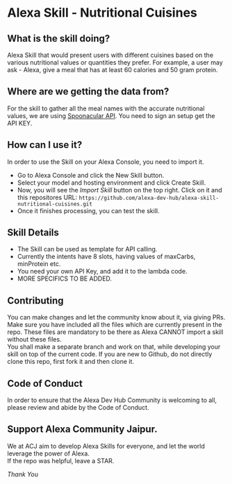 # Alexa Skill - Nutritional Cuisines

## What is the skill doing?

Alexa Skill that would present users with different cuisines based on the various nutritional values or quantities they prefer. For example, a user may ask - Alexa, give a meal that has at least 60 calories and 50 gram protein.

## Where are we getting the data from?

For the skill to gather all the meal names with the accurate nutritional values, we are using [Spoonacular API](https://spoonacular.com/food-api/console#Dashboard). You need to sign an setup get the API KEY.

## How can I use it?

In order to use the Skill on your Alexa Console, you need to import it.

- Go to Alexa Console and click the New Skill button.
- Select your model and hosting environment and click Create Skill.
- Now, you will see the _Import Skill_ button on the top right. Click on it and this repositores URL: `https://github.com/alexa-dev-hub/alexa-skill-nutritional-cuisines.git`
- Once it finishes processing, you can test the skill.

## Skill Details

- The Skill can be used as template for API calling.
- Currently the intents have 8 slots, having values of maxCarbs, minProtein etc.
- You need your own API Key, and add it to the lambda code.
- MORE SPECIFICS TO BE ADDED.

## Contributing

You can make changes and let the community know about it, via giving PRs. Make sure you have included all the files which are currently present in the repo. These files are mandatory to be there as Alexa CANNOT import a skill without these files.  
You shall make a separate branch and work on that, while developing your skill on top of the current code.
If you are new to Github, do not directly clone this repo, first fork it and then clone it.

## Code of Conduct

In order to ensure that the Alexa Dev Hub Community is welcoming to all, please review and abide by the Code of Conduct.

## Support Alexa Community Jaipur.

We at ACJ aim to develop Alexa Skills for everyone, and let the world leverage the power of Alexa.  
If the repo was helpful, leave a STAR.

_Thank You_
